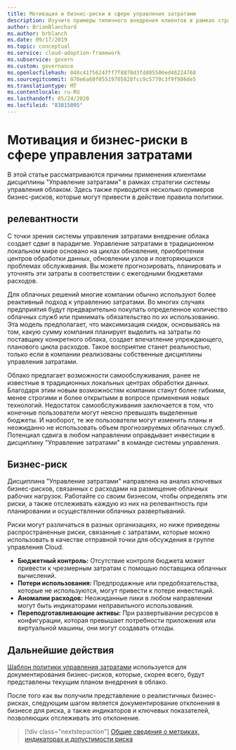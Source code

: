 ```yaml
---
title: Мотивация и бизнес-риски в сфере управления затратами
description: Изучите примеры типичного внедрения клиентов в рамках стратегии управления облачными клиентами.
author: BrianBlanchard
ms.author: brblanch
ms.date: 09/17/2019
ms.topic: conceptual
ms.service: cloud-adoption-framework
ms.subservice: govern
ms.custom: governance
ms.openlocfilehash: 048c41f56247ff7f8878d3fdd05506ed46224768
ms.sourcegitcommit: 070e6a60f05519705828fcc9c5770c3f9f986de5
ms.translationtype: MT
ms.contentlocale: ru-RU
ms.lasthandoff: 05/24/2020
ms.locfileid: "83815095"
---
```

<!-- cSpell:ignore prepurchases -->

# <a name="motivations-and-business-risks-in-the-cost-management-discipline"></a>Мотивация и бизнес-риски в сфере управления затратами

В этой статье рассматриваются причины применения клиентами дисциплины "Управление затратами" в рамках стратегии системы управления облаком. Здесь также приводится несколько примеров бизнес-рисков, которые могут привести в действие правила политики.

## <a name="relevance"></a>релевантности

С точки зрения системы управления затратами внедрение облака создает сдвиг в парадигме. Управление затратами в традиционном локальном мире основано на циклах обновления, приобретении центров обработки данных, обновлении узлов и повторяющихся проблемах обслуживания. Вы можете прогнозировать, планировать и уточнять эти затраты в соответствии с ежегодными бюджетами расходов.

Для облачных решений многие компании обычно используют более реактивный подход к управлению затратами. Во многих случаях предприятия будут предварительно покупать определенное количество облачных служб или принимать обязательство по их использованию. Эта модель предполагает, что максимизация скидок, основываясь на том, какую сумму компания планирует выделить на затраты по поставщику конкретного облака, создает впечатление упреждающего, планового цикла расходов. Такое восприятие станет реальностью, только если в компании реализованы собственные дисциплины управления затратами.

Облако предлагает возможности самообслуживания, ранее не известные в традиционных локальных центрах обработки данных. Благодаря этим новым возможностям компании станут более гибкими, менее строгими и более открытыми в вопросе применения новых технологий. Недостаток самообслуживания заключается в том, что конечные пользователи могут неясно превышать выделенные бюджеты. И наоборот, те же пользователи могут изменить планы и неожиданно не использовать объем прогнозируемых облачных служб. Потенциал сдвига в любом направлении оправдывает инвестиции в дисциплину "Управление затратами" в команде системы управления.

## <a name="business-risk"></a>Бизнес-риск

Дисциплина "Управление затратами" направлена на анализ ключевых бизнес-рисков, связанных с расходами на размещение облачных рабочих нагрузок. Работайте со своим бизнесом, чтобы определять эти риски, а также отслеживать каждую из них на релевантность при планировании и осуществлении облачных развертываний.

Риски могут различаться в разных организациях, но ниже приведены распространенные риски, связанные с затратами, которые можно использовать в качестве отправной точки для обсуждения в группе управления Cloud.

- **Бюджетный контроль:** Отсутствие контроля бюджета может привести к чрезмерным затратам с помощью поставщика облачных вычислений.
- **Потери использования:** Предпродажные или предобязательства, которые не используются, могут привести к потере инвестиций.
- **Аномалии расходов:** Неожиданные пики в любом направлении могут быть индикаторами неправильного использования.
- **Переподготавливающие активы:** При развертывании ресурсов в конфигурации, которая превышает потребности приложения или виртуальной машины, они могут создавать отходы.

## <a name="next-steps"></a>Дальнейшие действия

[Шаблон политики управления затратами](./template.md) используется для документирования бизнес-рисков, которые, скорее всего, будут представлены текущим планом внедрения в облако.

После того как вы получили представление о реалистичных бизнес-рисках, следующим шагом является документирование отклонения в бизнесе для риска, а также индикаторов и ключевых показателей, позволяющих отслеживать это отклонение.

> [!div class="nextstepaction"]
> [Общие сведения о метриках, индикаторах и допустимости риска](./metrics-tolerance.md)
